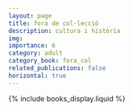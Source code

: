 ```yaml
---
layout: page
title: fora de col·lecció
description: cultura i història
img:
importance: 6
category: adult
category_book: fora_col
related_publications: false
horizontal: true
---
```


{% include books_display.liquid %}
